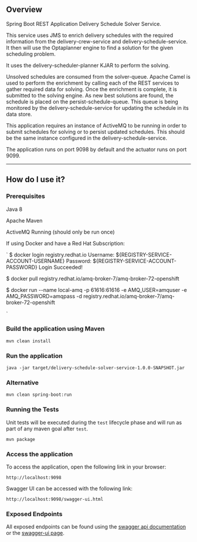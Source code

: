 ## Overview

Spring Boot REST Application Delivery Schedule Solver Service.

This service uses JMS to enrich delivery schedules with the required information from the delivery-crew-service and delivery-schedule-service.  It then will use the Optaplanner engine to find a solution for the given scheduling problem.

It uses the delivery-scheduler-planner KJAR to perform the solving.

Unsolved schedules are consumed from the solver-queue.  Apache Camel is used to perform the enrichment by calling each of the REST services to gather required data for solving.  Once the enrichment is complete, it is submitted to the solving engine.  As new best solutions are found, the schedule is placed on the persist-schedule-queue.  This queue is being monitored by the delivery-schedule-service for updating the schedule in its data store.

This application requires an instance of ActiveMQ to be running in order to submit schedules for solving or to persist updated schedules.  This should be the same instance configured in the delivery-schedule-service.

The application runs on port 9098 by default and the actuator runs on port 9099.

---

## How do I use it?

### Prerequisites

Java 8

Apache Maven

ActiveMQ Running (should only be run once)

If using Docker and have a Red Hat Subscription:

`
$ docker login registry.redhat.io
Username: ${REGISTRY-SERVICE-ACCOUNT-USERNAME}
Password: ${REGISTRY-SERVICE-ACCOUNT-PASSWORD}
Login Succeeded!

$ docker pull registry.redhat.io/amq-broker-7/amq-broker-72-openshift

$ docker run --name local-amq -p 61616:61616 -e AMQ_USER=amquser -e AMQ_PASSWORD=amqpass -d  registry.redhat.io/amq-broker-7/amq-broker-72-openshift

`


### Build the application using Maven

`mvn clean install`

### Run the application

`java -jar target/delivery-schedule-solver-service-1.0.0-SNAPSHOT.jar`

### Alternative

`mvn clean spring-boot:run`

### Running the Tests

Unit tests will be executed during the `test` lifecycle phase and will run as part of any maven goal after `test`.

`mvn package`

### Access the application

To access the application, open the following link in your browser:

`http://localhost:9098`

Swagger UI can be accessed with the following link:

`http://localhost:9098/swagger-ui.html`

### Exposed Endpoints

All exposed endpoints can be found using the [swagger api documentation](http://localhost:9098/v2/api-docs) or the [swagger-ui page](http://localhost:9098/swagger-ui.html).
